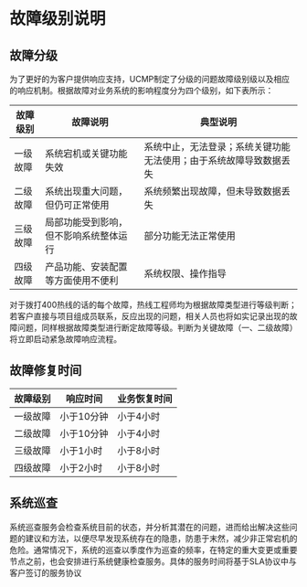 # 故障级别说明
## 故障分级 
为了更好的为客户提供响应支持，UCMP制定了分级的问题故障级别级以及相应的响应机制。根据故障对业务系统的影响程度分为四个级别，如下表所示：

|故障级别|	故障说明	|典型说明|
|--------|---------	|--------|
|一级故障	|系统宕机或关键功能失效|	系统中止，无法登录；系统关键功能无法使用；由于系统故障导致数据丢失|
|二级故障	|系统出现重大问题，但仍可正常使用	|系统频繁出现故障，但未导致数据丢失|
|三级故障|	局部功能受到影响，但不影响系统整体运行	|部分功能无法正常使用|
|四级故障|	产品功能、安装配置等方面使用不便利	|系统权限、操作指导|

对于拨打400热线的话的每个故障，热线工程师均为根据故障类型进行等级判断；若客户直接与项目组成员联系，反应出现的问题，相关人员也将如实记录出现的故障问题，同样根据故障类型进行断定故障等级。判断为关键故障（一、二级故障）将立即启动紧急故障响应流程。
## 故障修复时间
|故障级别	|响应时间	|业务恢复时间|
|--------|---------	|--------|
|一级故障	|小于10分钟	|小于4小时|
|二级故障	|小于10分钟	|小于4小时|
|三级故障	|小于1小时	|小于8小时|
|四级故障	|小于2小时	|小于8小时|
## 系统巡查
系统巡查服务会检查系统目前的状态，并分析其潜在的问题，进而给出解决这些问题的建议和方法，以便尽早发现系统存在的隐患，防患于末然，减少非正常宕机的危险。通常情况下，系统的巡查以季度作为巡查的频率，在特定的重大变更或重要节点之前，也会安排进行系统健康检查服务。具体的服务时间将基于SLA协议中与客户签订的服务协议
